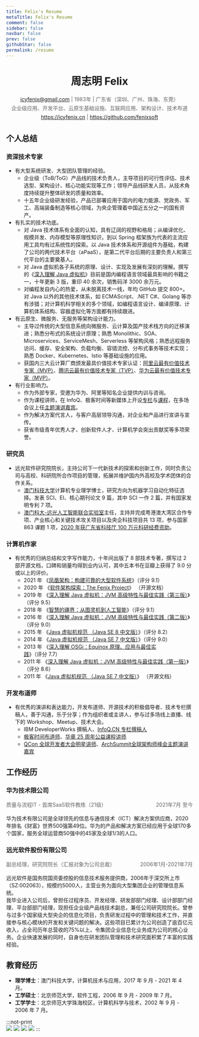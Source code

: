 ```yaml
---
title: Felix's Resume
metaTitle: Felix's Resume
comment: false
sidebar: false
navbar: false
prev: false
githubStar: false
permalink: /resume
---
```


<center style="margin-top: 0"><h1>周志明 Felix</h1></center>

<center style="line-height: 24px; color: #666; font-size: 14px; word-break: keep-all;">
<a href="icyfenix@gmail.com">icyfenix@gmail.com</a> | 1983年 | 广东省（深圳、广州、珠海、东莞）<br/>
企业级应用、开发平台、云原生基础设施、互联网应用、架构设计、技术布道<br/>
<a href="https://icyfenix.cn" target="_blank">https://icyfenix.cn</a> | <a href="https://github.com/fenixsoft" target="_blank">https://github.com/fenixsoft</a>
</center>

## 个人总结

### 资深技术专家

- 有大型系统研发、大型团队管理的经验。
  - 企业级（ToB/ToG）产品线的技术负责人，主导项目的可行性评估、技术选型、架构设计、核心功能实现等工作；领导产品线研发人员，从技术角度持续提升整体研发的质量和效率。
  - 十五年企业级研发经验，产品已部署应用于国内的电力能源、党政务、军工、高端装备制造等核心领域，为央企管理着中国近五分之一的国有资产。
- 有扎实的技术功底。
  - 对 Java 技术体系有全面的认知，具有辽阔的视野和格局；从编译优化、规模并发、内存模型等原理性知识，到以 Spring 框架族为代表的主流应用工具均有过系统性的探索。以 Java 技术体系和开源组件为基础，构建了公司的两代技术平台（aPaaS），是第二代平台后期的主要负责人和第三代平台的主要奠基人。
  - 对 Java 虚拟机各子系统的原理、设计、实现及发展有深刻的理解。撰写的《[深入理解 Java 虚拟机](https://book.douban.com/subject/34907497/)》目前是国内编程语言领域最具影响的书籍之一，十年更新 3 版，重印 40 余次，销售码洋 3000 余万元。
  - 对编程发自内心的热爱，从未脱离技术一线，年均 GitHub 提交 800+。对 Java 以外的其他技术体系，如 ECMAScript、.NET C#、Golang 等亦有涉猎；对计算机科学相关的多个领域，如编程语言设计、编译原理、计算机体系结构、容器虚拟化等方面都有持续跟进。
- 有云原生、微服务、无服务等架构设计能力。
  - 主导过传统的大型信息系统向微服务、云计算及国产技术栈方向的迁移演进；熟悉分布式的系统设计原理；熟悉 Monolithic、SOA、Microservices、ServiceMesh、Serverless 等架构风格；熟悉远程服务访问、缓存、安全架构、负载均衡、容错流控、分布式事务等技术实现；熟悉 Docker、Kubernetes、Istio 等基础设施的应用。
  - 获国内三大云计算厂商颁发最具价值技术专家认证：[阿里云最有价值技术专家（MVP）](https://mvp.aliyun.com/mvp/detail/487)、[腾讯云最有价值技术专家（TVP）](https://cloud.tencent.com/tvp/132)、[华为云最有价值技术专家（MVP）](https://developer.huaweicloud.com/mvp/member)。
- 有行业影响力。
  - 作为外部专家，受邀为华为、阿里等知名企业提供内训与咨询。
  - 作为课程讲师，在 InfoQ、极客时间等新媒体上开设[专栏](https://www.infoq.cn/profile/CD59DD20F93F11/publish)与[课程](https://time.geekbang.org/opencourse/intro/100064201)，在多场会议上任[主题演讲嘉宾](https://time.geekbang.org/opencourse/detail/100067401)。
  - 作为解决方案代言人，与客户高层领导沟通，对企业和产品进行宣讲与宣传。
  - 获省市级青年优秀人才、创新软件人才、计算机学会突出贡献奖等多项荣誉。

### 研究员

- 远光软件研究院院长，主持公司下一代新技术的探索和创新工作，同时负责公司与高校、科研院所合作项目的管理，拓展并维护国内外高校及学术团体的合作关系。
  - [澳门科技大学](https://www.must.edu.mo/)计算机专业理学博士，研究方向为机器学习自动化特征选择。发表 SCI、EI、核心期刊论文 9 篇，其中 SCI 一作 2 篇，并有国家发明专利 7 项。
  - [澳门科大-远光人工智能联合实验室](https://www.must.edu.mo/cn/fi/labs/research/ygsoft)主任，主持并完成粤港澳大湾区合作专项、产业核心和关键技术攻关项目以及央企科技项目共 13 项，参与国家 863 课题 1 项，[2020 年获广东省科技厅 100 万元科研经费资助](http://gdstc.gd.gov.cn/zwgk_n/tzgg/content/post_3094436.html)。

### 计算机作家

- 有优秀的归纳总结和文字写作能力，十年间出版了 8 部技术专著，撰写过 2 部开源文档，口碑和销量均得到业内认可，其中五本书在豆瓣上获得了 9.0 分或以上的评价。
  - 2021 年 《[凤凰架构：构建可靠的大型软件系统](https://icyfenix.cn/introduction/about-book.html)》（评分 9.1）
  - 2020 年 《[软件架构探索：The Fenix Project](https://icyfenix.cn/)》 （开源文档）
  - 2019 年 《[深入理解 Java 虚拟机：JVM 高级特性与最佳实践（第三版）](https://book.douban.com/subject/34907497/)》（评分 9.5）
  - 2018 年 《[智慧的疆界：从图灵机到人工智能](https://book.douban.com/subject/30379536/)》（评分 9.1）
  - 2016 年 《[深入理解 Java 虚拟机：JVM 高级特性与最佳实践（第二版）](https://book.douban.com/subject/24722612/)》（评分 9.0）
  - 2015 年 《[Java 虚拟机规范 （Java SE 8 中文版）](https://book.douban.com/subject/26418340/)》（评分 8.2）
  - 2014 年 《[Java 虚拟机规范 （Java SE 7 中文版）](https://book.douban.com/subject/25792515/)》（评分 9.0）
  - 2013 年 《[深入理解 OSGi：Equinox 原理、应用与最佳实践](https://book.douban.com/subject/21324330/)》（评分 7.7）
  - 2011 年 《[深入理解 Java 虚拟机：JVM 高级特性与最佳实践（第一版）](https://book.douban.com/subject/6522893/)》（评分 8.6）
  - 2011 年 《[Java 虚拟机规范 （Java SE 7 中文版）](https://www.iteye.com/topic/1117824)》 （开源文档）

### 开发布道师

- 有优秀的演讲和表达能力，开发布道师、开源技术的积极倡导者、技术专栏撰稿人，善于沟通，乐于分享；作为组织者或主讲人，参与过多场线上直播、线下的 Workshop、Meetup、技术大会。
  - IBM DeveloperWorks 撰稿人、[InfoQ.CN 专栏撰稿人](https://www.infoq.cn/profile/CD59DD20F93F11/publish)
  - [极客时间布道师](https://time.geekbang.org/opencourse/intro/100064201)、[华章 25 周年公益课程讲师](https://xie.infoq.cn/article/36ec9efa0697377af0d043b1e)
  - [QCon 全球开发者大会明星讲师](https://qcon.infoq.cn/2020/shenzhen/)、[ArchSummit全球架构师峰会主题演讲嘉宾](https://archsummit.infoq.cn/2021/shenzhen/presentation/4104)

## 工作经历

### 华为技术限公司

<p style="display:block; height: 24px; line-height: 24px; color: #666; font-size: 14px;">
<span style="float:right">2021年7月  至今</span>
<span style="float:left">质量与流程IT - 首席SaaS软件教练（21级）</span>
</p>
<p style="clear: both;">
华为技术有限公司是全球领先的信息与通信技术（ICT）解决方案供应商，2020年排名《财富》世界500强第49位。华为的产品和解决方案已经应用于全球170多个国家，服务全球运营商50强中的45家及全球1/3的人口。
</p>

### 远光软件股份有限公司

<p style="display:block; height: 24px; line-height: 24px; color: #666; font-size: 14px;">
<span style="float:right">2006年1月-2021年7月</span>
<span style="float:left">副总经理，研究院院长（汇报对象为公司总裁）</span>
</p>
<p style="clear: both;">
远光软件是国务院国资委控股的信息技术服务提供商，2006年于深交所上市（SZ:002063），规模约5000人，主营业务为面向大型集团企业的管理信息系统。<br/>我毕业进入公司后，曾担任过程序员、开发经理、研发部部门经理、设计部部门经理、平台部部门经理，现担任企业级产品线技术副总，兼任公司研究院院长。曾参与过多个国家级大型央企的信息化项目，负责研发过程中的管理和技术工作，并直接参与核心模块的开发和关键问题的解决。这些项目已累计为公司创造了逾百亿元收入，占全司历年总营收的75%以上，令集团企业信息化业务成为公司的核心业务。企业快速发展的同时，自身也在研发团队管理和技术研究面积累了丰富的实践经验。
</p>

## 教育经历

- **理学博士**：澳门科技大学，计算机技术与应用，2017 年 9 月 - 2021 年 4 月。
- **工学硕士**：北京师范大学，软件工程，2006 年 9 月 - 2009 年 7 月。
- **工学学士**：北京师范大学珠海校区，计算机科学与技术，2002 年 9 月 - 2006 年 7 月。

:::not-print
<br/>
<swiper :autoPlay='false'  :showIndicator='true' >
<slide><img src="../images/icyfenix3.jpg" /></slide>
<slide><img src="../images/icyfenix.jpg" /></slide>
<slide><img src="../images/icyfenix2.jpg" /></slide>
<slide><img src="../images/icyfenix4.jpg" /></slide>
</swiper>
:::
